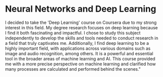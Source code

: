 # Neural Networks and Deep Learning

I decided to take the 'Deep Learning' course on Coursera due to my strong interest in this field. My degree research focuses on deep learning because I find it both fascinating and impactful. I chose to study this subject independently to develop the skills and tools needed to conduct research in a field that truly captivates me.
Additionally, I find deep learning to be a highly important field, with applications across various domains such as image and audio recognition, among others. It is a powerful and essential tool in the broader areas of machine learning and AI.
This course provided me with a more precise perspective on machine learning and clarified how many processes are calculated and performed behind the scenes."
